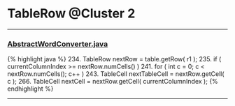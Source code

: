 # TableRow @Cluster 2

***

### [AbstractWordConverter.java](https://searchcode.com/codesearch/view/97383976/)
{% highlight java %}
234. TableRow nextRow = table.getRow( r1 );
235. if ( currentColumnIndex >= nextRow.numCells() )
241. for ( int c = 0; c < nextRow.numCells(); c++ )
243.     TableCell nextTableCell = nextRow.getCell( c );
266. TableCell nextCell = nextRow.getCell( currentColumnIndex );
{% endhighlight %}

***

